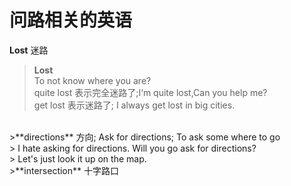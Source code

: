 # 问路相关的英语
**Lost** 迷路
>**Lost** <br>
>  To not know where you are? <br>
>  quite lost 表示完全迷路了;I‘m quite lost,Can you help me? <br>
>  get lost 表示迷路了; I always get lost in big cities. <br>
<br>
>**directions** 方向; Ask for directions; To ask some where to go <br>
>  I hate asking for directions. Will you go ask for directions? <br>
>  Let's just look it up on the map.
<br>
>**intersection** 十字路口
